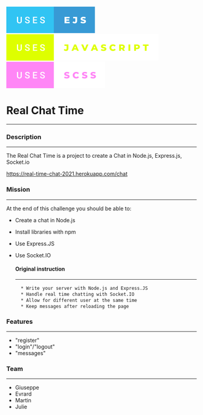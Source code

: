 ![Preview](assets/img/uses-ejs(1).svg) ![JS](assets/img/uses-javascript(1).svg) ![SCSS](assets/img/uses-scss(1).svg)
# Real Chat Time
----------------
### Description
---------------
The Real Chat Time is a project to create a Chat in Node.js, Express.js, Socket.io

https://real-time-chat-2021.herokuapp.com/chat

### Mission
-----------
At the end of this challenge you should be able to:

* Create a chat in Node.js
* Install libraries with npm
* Use Express.JS
* Use Socket.IO

    #### Original instruction
    -------------------------
        * Write your server with Node.js and Express.JS
        * Handle real time chatting with Socket.IO
        * Allow for different user at the same time
        * Keep messages after reloading the page

### Features
------------
* "register"
* "login"/"logout"
* "messages"

### Team
--------
* Giuseppe
* Evrard
* Martin
* Julie
